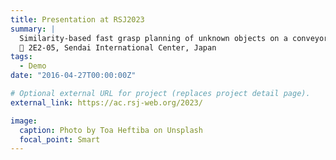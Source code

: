 ```yaml
---
title: Presentation at RSJ2023
summary: |
  Similarity-based fast grasp planning of unknown objects on a conveyor belt. \
  📍 2E2-05, Sendai International Center, Japan
tags:
  - Demo
date: "2016-04-27T00:00:00Z"

# Optional external URL for project (replaces project detail page).
external_link: https://ac.rsj-web.org/2023/

image:
  caption: Photo by Toa Heftiba on Unsplash
  focal_point: Smart
---
```

